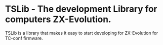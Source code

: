 # TSLib - The development Library for computers ZX-Evolution.

TSLib is a library that makes it easy to start developing for ZX-Evolution for TC-conf firmware.
